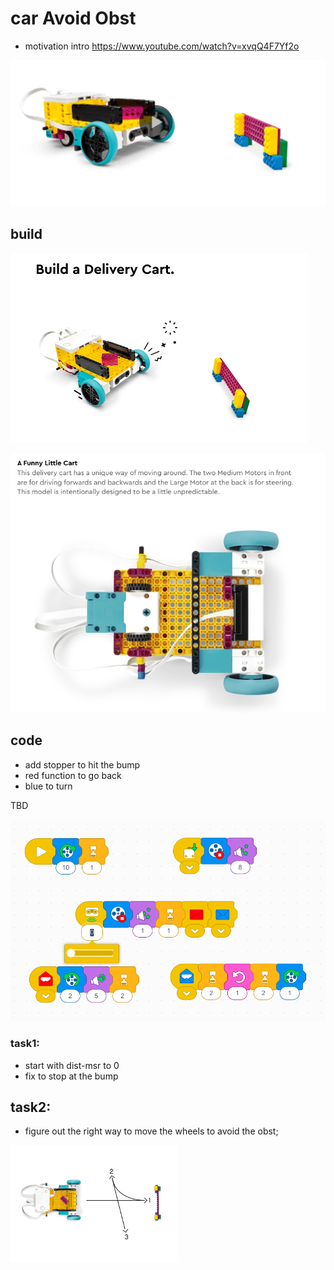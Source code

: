 # car Avoid Obst

* motivation intro https://www.youtube.com/watch?v=xvqQ4F7Yf2o

![Alt text](image.png)

## build

![Alt text](image-2.png)

![Alt text](image-1.png)


## code

* add stopper to hit the bump
* red function to go back
* blue to turn

TBD

![Alt text](image-3.png)

### task1:
* start with dist-msr to 0 
* fix to stop at the bump

## task2:
* figure out the right way to move the wheels to avoid the obst;

![Alt text](image-4.png)